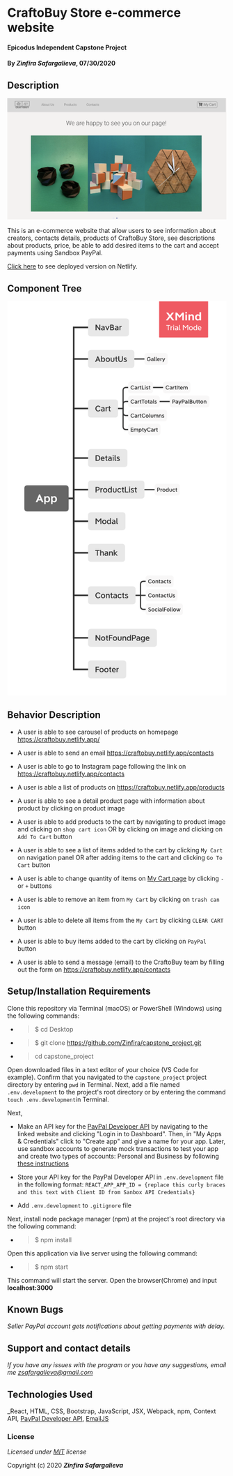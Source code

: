 # CraftoBuy Store e-commerce website

#### Epicodus Independent Capstone Project

#### By _**Zinfira Safargalieva**_, 07/30/2020

## Description 

![homepage](homepage.png)

This is an e-commerce website that allow users to see information about creators, contacts details, products of CraftoBuy Store, see descriptions about products, price, be able to add desired items to the cart and accept payments using Sandbox PayPal.

[Click here](https://craftobuy.netlify.app) to see deployed version on Netlify.


## Component Tree

![tree](craftobuy-tree.png)


## Behavior Description

* A user is able to see carousel of  products on homepage https://craftobuy.netlify.app/

* A user is able to send an email https://craftobuy.netlify.app/contacts

* A user is able to go to Instagram page following the link on https://craftobuy.netlify.app/contacts

* A user is able a list of products on https://craftobuy.netlify.app/products

* A user is able to see a detail product page with information about product by clicking on product image 

* A user is able to add products to the cart by navigating to product image and clicking on `shop cart icon` OR by clicking on image and clicking on `Add To Cart` button

* A user is able to see a list of items added to the cart by clicking `My Cart` on navigation panel OR after adding items to the cart and clicking `Go To Cart` button

* A user is able to change quantity of items on [My Cart page](https://craftobuy.netlify.app/cart) by clicking `-` or `+` buttons

* A user is able to remove an item from `My Cart` by clicking on `trash can icon`

* A user is able to delete all items from the `My Cart` by clicking `CLEAR CART` button

* A user is able to buy items added to the cart by clicking on `PayPal` button 

* A user is able to send a message (email) to the CraftoBuy team by filling out the form on https://craftobuy.netlify.app/contacts


## Setup/Installation Requirements

Clone this repository via Terminal (macOS) or PowerShell (Windows) using the following commands:

* >$ cd Desktop
* >$ git clone https://github.com/Zinfira/capstone_project.git
* >cd capstone_project

Open downloaded files in a text editor of your choice (VS Code for example). Confirm that you navigated to the `capstone_project` project directory by entering ```pwd``` in Terminal. Next, add a file named `.env.development` to the project's root directory or by entering the command `touch .env.development`in Terminal.

Next,

* Make an API key for the [PayPal Developer API](https://developer.paypal.com/developer/applications/) by navigating to the linked website and clicking "Login in to Dashboard". Then, in "My Apps & Credentials" click to "Create app" and give a name for your app. Later, use sandbox accounts to generate mock transactions to test your app and create two types of accounts: Personal and Business by following [these instructions](https://developer.paypal.com/docs/api-basics/sandbox/accounts/#create-and-manage-sandbox-accounts)

* Store your API key for the PayPal Developer API in `.env.development` file in the following format: `REACT_APP_APP_ID = {replace this curly braces and this text with Client ID from Sanbox API Credentials}`

* Add `.env.development` to `.gitignore` file

Next, install node package manager (npm) at the project's root directory via the following command:

* >$ npm install

Open this application via live server using the following command:

* >$ npm start

This command will start the server. Open the browser(Chrome) and input __localhost:3000__


## Known Bugs

_Seller PayPal account gets notifications about getting payments with delay._


## Support and contact details

_If you have any issues with the program or you have any suggestions, email me <zsafargalieva@gmail.com>_


## Technologies Used

_React, HTML, CSS, Bootstrap, JavaScript, JSX, Webpack, npm, Context API, [PayPal Developer API](https://developer.paypal.com/developer/applications/), [EmailJS](https://www.emailjs.com/)


### License

*Licensed under [MIT](https://en.wikipedia.org/wiki/MIT_License) license*

Copyright (c) 2020 **_Zinfira Safargalieva_**